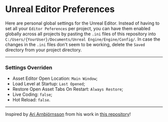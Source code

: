 # Unreal Editor Preferences
Here are personal global settings for the Unreal Editor. Instead of having to set all your `Editor Peferences` per project, you can have them enabled globally across all projects by pasting the `.ini` files of this repository into `C:/Users/{YourUser}/Documents/Unreal Engine/Engine/Config/`.
In case the changes in the `.ini` files don't seem to be working, delete the `Saved` directory from your project directory.

---

### Settings Overriden
* Asset Editor Open Location: `Main Window`;
* Load Level at Startup: `Last Opened`;
* Restore Open Asset Tabs On Restart: `Always Restore`;
* Live Coding: `false`;
* Hot Reload: `false`.

---
Inspired by [Ari Arnbjörnsson](https://github.com/Flassari) from his work in [this repository](https://github.com/Flassari/unreal-user-config)!